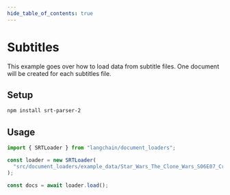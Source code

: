 ```yaml
---
hide_table_of_contents: true
---
```


# Subtitles

This example goes over how to load data from subtitle files. One document will be created for each subtitles file.

## Setup

```bash npm2yarn
npm install srt-parser-2
```

## Usage

```typescript
import { SRTLoader } from "langchain/document_loaders";

const loader = new SRTLoader(
  "src/document_loaders/example_data/Star_Wars_The_Clone_Wars_S06E07_Crisis_at_the_Heart.srt"
);

const docs = await loader.load();
```
